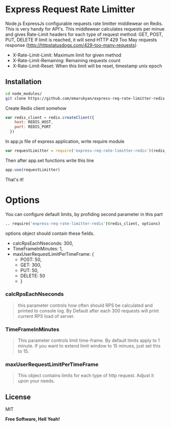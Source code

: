 # Express Request Rate Limitter

Node.js ExpressJs configurable requests rate limitter middlewear on Redis.
This is very handy for API's. This middlewear calculates requests per minue and gives Rate-Limit headers for each type of request method: GET, POST, PUT, DELETE
If limit is reached, it will send HTTP 429 Too May requests response (http://httpstatusdogs.com/429-too-many-requests)

  - X-Rate-Limit-Limit: Maximum limit for given method
  - X-Rate-Limit-Remaining: Remaining requests count
  - X-Rate-Limit-Reset: When this limit will be reset, timestamp unix epoch

## Installation
```sh
cd node_modules/
git clone https://github.com/emarukyan/express-req-rate-limitter-redis
```

Create Redis client somehow
```javascript
var redis_client = redis.createClient({
    host: REDIS_HOST,
    port: REDIS_PORT
  })
```

In app.js file of express application, write require module
```javascript
var requestLimitter = require('express-req-rate-limitter-redis')(redis_client)
```

Then after app.set functions write this line
```javascript
app.use(requestLimitter)
```
That's it!





# Options
You can configure default limits, by profiding second parameter in this part
```sh
.. require('express-req-rate-limitter-redis')(redis_client, options)
```
options object should contain these fields.
* calcRpsEachNseconds: 300,
* TimeFrameInMinutes: 1,
*  maxUserRequestLimitPerTimeFrame: {
    *  POST: 50,
    *  GET: 300,
    *  PUT: 50,
    *  DELETE: 50
    *  }

### calcRpsEachNseconds
> this parameter controls how often should RPS be calculated and printed to console log. By Default after each 300 requests will print current RPS load of server.

### TimeFrameInMinutes
> This parameter controls limit time-frame. By default limits apply to 1 minute. If you want to extend limit window to 15 minues, just set this to 15.

### maxUserRequestLimitPerTimeFrame
> This object contains limits for each type of http request. Adjust it upon your needs.

License
----

MIT

**Free Software, Hell Yeah!**
